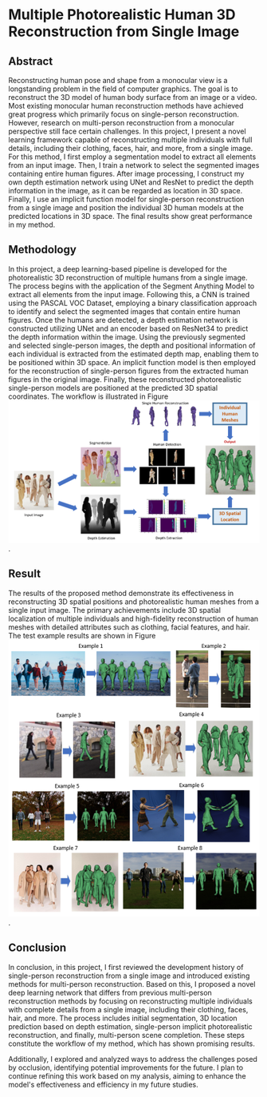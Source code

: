 # Multiple Photorealistic Human 3D Reconstruction from Single Image
## Abstract
Reconstructing human pose and shape from a monocular view is a longstanding problem in the field of computer graphics. The goal is to reconstruct the 3D model of human body surface from an image or a video. Most existing monocular human reconstruction methods have achieved great progress which primarily focus on single-person reconstruction. However, research on multi-person reconstruction from a monocular perspective still face certain challenges. In this project, I present a novel learning framework capable of reconstructing multiple individuals with full details, including their clothing, faces, hair, and more, from a single image. For this method, I first employ a segmentation model to extract all elements from an input image. Then, I train a network to select the segmented images containing entire human figures. After image processing, I construct my own depth estimation network using UNet and ResNet to predict the depth information in the image, as it can be regarded as location in 3D space. Finally, I use an implicit function model for single-person reconstruction from a single image and position the individual 3D human models at the predicted locations in 3D space. The final results show great performance in my method.
## Methodology
In this project, a deep learning-based pipeline is developed for the photorealistic 3D reconstruction of multiple humans from a single image. The process begins with the application of the Segment Anything Model to extract all elements from the input image. Following this, a CNN is trained using the PASCAL VOC Dataset, employing a binary classification approach to identify and select the segmented images that contain entire human figures. Once the humans are detected, a depth estimation network is constructed utilizing UNet and an encoder based on ResNet34 to predict the depth information within the image. Using the previously segmented and selected single-person images, the depth and positional information of each individual is extracted from the estimated depth map, enabling them to be positioned within 3D space. An implicit function model is then employed for the reconstruction of single-person figures from the extracted human figures in the original image. Finally, these reconstructed photorealistic single-person models are positioned at the predicted 3D spatial coordinates. The workflow is illustrated in Figure ![Framework Image](/framework.PNG).
## Result
The results of the proposed method demonstrate its effectiveness in reconstructing 3D spatial positions and photorealistic human meshes from a single input image. The primary achievements include 3D spatial localization of multiple individuals and high-fidelity reconstruction of human meshes with detailed attributes such as clothing, facial features, and hair. The test example results are shown in Figure ![Result Image](./result.PNG).
## Conclusion
In conclusion, in this project, I first reviewed the development history of single-person reconstruction from a single image and introduced existing methods for multi-person reconstruction. Based on this, I proposed a novel deep learning network that differs from previous multi-person reconstruction methods by focusing on reconstructing multiple individuals with complete details from a single image, including their clothing, faces, hair, and more. The process includes initial segmentation, 3D location prediction based on depth estimation, single-person implicit photorealistic reconstruction, and finally, multi-person scene completion. These steps constitute the workflow of my method, which has shown promising results. 

Additionally, I explored and analyzed ways to address the challenges posed by occlusion, identifying potential improvements for the future. I plan to continue refining this work based on my analysis, aiming to enhance the model's effectiveness and efficiency in my future studies.
